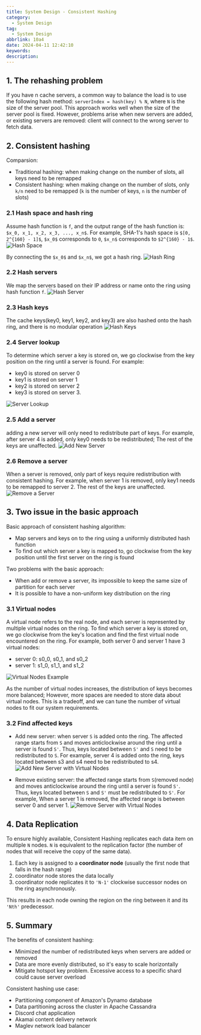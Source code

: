 ```yaml
---
title: System Design - Consistent Hashing
category:
  - System Design
tag:
  - System Design
abbrlink: 10a4
date: 2024-04-11 12:42:10
keywords:
description:
---
```


## 1. The rehashing problem
If you have n cache servers, a common way to balance the load is to use the following hash method: `serverIndex = hash(key) % N`, where `N` is the size of the server pool.
This approach works well when the size of the server pool is fixed. However, problems arise when new servers are added, or existing servers are removed: client will connect to the wrong server to fetch data.


## 2. Consistent hashing
Comparsion:
* Traditional hashing: when making change on the number of slots, all keys need to be remapped
* Consistent hashing: when making change on the number of slots, only `k/n` need to be remapped (`k` is the number of keys, `n` is the number of slots)

### 2.1 Hash space and hash ring
Assume hash function is `f`, and the output range of the hash function is: `$x_0, x_1, x_2, x_3, ..., x_n$`. For example, SHA-1's hash space is `$[0, 2^{160} - 1]$`, `$x_0$` corresponds to `0`, `$x_n$` corresponds to `$2^{160} - 1$`.
![Hash Space](/images/System-Design/Interview/5-hash-space.jpg)

By connecting the `$x_0$` and `$x_n$`, we got a hash ring.
![Hash Ring](/images/System-Design/Interview/5-hash-ring.jpg)

### 2.2 Hash servers
We map the servers based on their IP address or name onto the ring using hash function `f`.
![Hash Server](/images/System-Design/Interview/5-hash-server.jpg)

### 2.3 Hash keys
The cache keys(key0, key1, key2, and key3) are also hashed onto the hash ring, and there is no modular operation
![Hash Keys](/images/System-Design/Interview/5-hash-keys.jpg)

### 2.4 Server lookup
To determine which server a key is stored on, we go clockwise from the key position on the ring until a server is found. For example:
* key0 is stored on server 0
* key1 is stored on server 1
* key2 is stored on server 2
* key3 is stored on server 3.

![Server Lookup](/images/System-Design/Interview/5-server-lookup.jpg)

### 2.5 Add a server
adding a new server will only need to redistribute part of keys. For example, after server 4 is added, only key0 needs to be redistributed; The rest of the keys are unaffected.
![Add New Server](/images/System-Design/Interview/5-add-new-server.jpg)

### 2.6 Remove a server
When a server is removed, only part of keys require redistribution with consistent hashing. For example, when server 1 is removed, only key1 needs to be remapped to server 2. The rest of the keys are unaffected.
![Remove a Server](/images/System-Design/Interview/5-remove-a-server.jpg)


## 3. Two issue in the basic approach
Basic approach of consistent hashing algorithm:
* Map servers and keys on to the ring using a uniformly distributed hash function
* To find out which server a key is mapped to, go clockwise from the key position until the first server on the ring is found

Two problems with the basic approach:
* When add or remove a server, its impossible to keep the same size of partition for each server
* It is possible to have a non-uniform key distribution on the ring  

### 3.1 Virtual nodes
A virtual node refers to the real node, and each server is represented by multiple virtual nodes on the ring. To find which server a key is stored on, we go clockwise from the key's location and find the first virtual node encountered on the ring.
For example, both server 0 and server 1 have 3 virtual nodes:
* server 0: s0_0, s0_1, and s0_2
* server 1: s1_0, s1_1, and s1_2 

![Virtual Nodes Example](/images/System-Design/Interview/5-virtual-nodes-example.jpg)

As the number of virtual nodes increases, the distribution of keys becomes more balanced; However, more spaces are needed to store data about virtual nodes. This is a tradeoff, and we can tune the number of virtual nodes to fit our system requirements.

### 3.2 Find affected keys
* Add new server: when server `S` is added onto the ring. The affected range starts from `S` and moves anticlockwise around the ring until a server is found `S'`. Thus, keys located between `S'` and `S` need to be redistributed to `S`. For example, server 4 is added onto the ring, keys located between s3 and s4 need to be redistributed to s4.
  ![Add New Server with Virtual Nodes](/images/System-Design/Interview/5-virtual-nodes-add-server.jpg)


* Remove existing server: the affected range starts from `S`(removed node) and moves anticlockwise around the ring until a server is found `S'`. Thus, keys located between `S` and `S'` must be redistributed to `S'`. For example, When a server 1 is removed, the affected range is between server 0 and server 1.
  ![Remove Server with Virtual Nodes](/images/System-Design/Interview/5-virtual-nodes-remove-server.jpg)


## 4. Data Replication
To ensure highly available, Consistent Hashing replicates each data item on multiple `N` nodes. `N` is equivalent to the replication factor (the number of nodes that will receive the copy of the same data).
1. Each key is assigned to a **coordinator node** (usually the first node that falls in the hash range)
2. coordinator node stores the data locally
3. coordinator node replicates it to `'N-1'` clockwise successor nodes on the ring asynchronously.

This results in each node owning the region on the ring between it and its `'Nth'` predecessor.


## 5. Summary
The benefits of consistent hashing:
* Minimized the number of redistributed keys when servers are added or removed
* Data are more evenly distributed, so it's easy to scale horizontally
* Mitigate hotspot key problem. Excessive access to a specific shard could cause server overload

Consistent hashing use case:
* Partitioning component of Amazon's Dynamo database
* Data partitioning across the cluster in Apache Cassandra
* Discord chat application
* Akamai content delivery network
* Maglev network load balancer 


